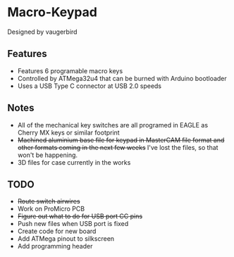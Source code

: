 # Macro-Keypad
Designed by vaugerbird

Features
---------

* Features 6 programable macro keys
* Controlled by ATMega32u4 that can be burned with Arduino bootloader
* Uses a USB Type C connector at USB 2.0 speeds

Notes
------

* All of the mechanical key switches are all programed in EAGLE as Cherry MX keys or similar footprint
* ~~Machined aluminium base file for keypad in MasterCAM file format and other formats coming in the next few weeks~~ I've lost the files, so that won't be happening.
* 3D files for case currently in the works

TODO
------
* ~~Route switch airwires~~
* Work on ProMicro PCB
* ~~Figure out what to do for USB port CC pins~~
* Push new files when USB port is fixed
* Create code for new board
* Add ATMega pinout to silkscreen
* Add programming header
